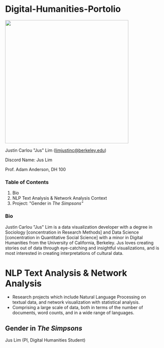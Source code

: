 # Digital-Humanities-Portolio

<img src='images/DSC_0036-1.jpg' width = 400>

Justin Carlou "Jus" Lim (limjustinc@berkeley.edu)

Discord Name: Jus Lim

Prof. Adam Anderson, DH 100

### Table of Contents ###
1. Bio
2. NLP Text Analysis & Network Analysis Context
3. Project: "Gender in *The Simpsons"*

### Bio ###

Justin Carlou "Jus" Lim is a data visualization developer with a degree in Sociology [concentration in Research Methods] and Data Science [concentration in Quantitative Social Science] with a minor in Digital Humanities from the University of California, Berkeley. Jus loves creating stories out of data through eye-catching and insightful visualizations, and is most interested in creating interpretations of cultural data. 

# NLP Text Analysis & Network Analysis

* Research projects which include Natural Language Processing on textual data, and network visualization with statistical analysis.
* Comprising a large scale of data, both in terms of the number of documents, word counts, and in a wide range of languages.

## Gender in *The Simpsons* ##

Jus Lim (PI, Digital Humanities Student)
